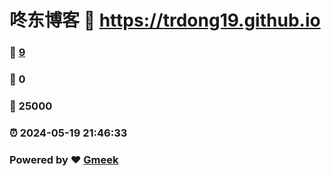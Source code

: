 # 咚东博客 :link: https://trdong19.github.io 
### :page_facing_up: [9](https://trdong19.github.io/tag.html) 
### :speech_balloon: 0 
### :hibiscus: 25000 
### :alarm_clock: 2024-05-19 21:46:33 
### Powered by :heart: [Gmeek](https://github.com/Meekdai/Gmeek)
